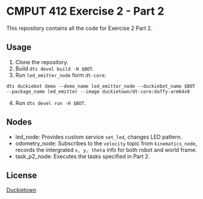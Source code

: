 # CMPUT 412 Exercise 2 - Part 2
This repository contains all the code for Exercise 2 Part 2.

## Usage
1. Clone the repository.
2. Build `dts devel build -H $BOT`.
3. Run `led_emitter_node` form `dt-core`: 

```
dts duckiebot demo --demo_name led_emitter_node --duckiebot_name $BOT --package_name led_emitter --image duckietown/dt-core:daffy-arm64v8
```

4. Run `dts devel run -H $BOT`.

## Nodes
* led_node: Provides custom service `set_led`, changes LED pattern.
* odometry_node: Subscribes to the `velocity` topic from `kinematics_node`, records the intergrated `x, y, theta` info for both robot and world frame.
* task_p2_node: Executes the tasks specified in Part 2.


## License
[Duckietown](https://www.duckietown.org/about/sw-license)
